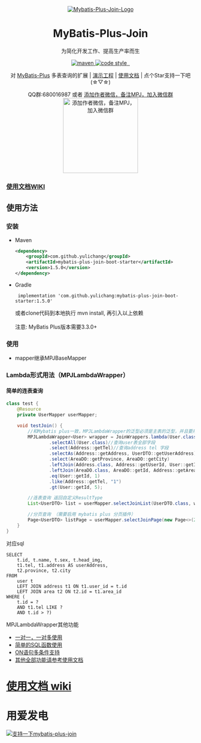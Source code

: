 <!--suppress HtmlDeprecatedAttribute -->
<p align="center">
  <a href="https://github.com/yulichang/mybatis-plus-join" target="_blank">
   <img alt="Mybatis-Plus-Join-Logo" src="https://github.com/yulichang/mybatis-plus-join/assets/33247410/f61a92d0-dc6e-463d-b431-61f469bd35f8">
  </a>
</p>
<h1 align="center">MyBatis-Plus-Join</h1>
<p align="center">
  为简化开发工作、提高生产率而生
</p>
<p align="center">
  <a href="https://central.sonatype.com/artifact/com.github.yulichang/mybatis-plus-join-boot-starter">
    <img alt="maven" src="https://img.shields.io/maven-central/v/com.github.yulichang/mybatis-plus-join-boot-starter.svg?style=flat-square">
  </a>
  <a href="https://www.apache.org/licenses/LICENSE-2.0">
    <img alt="code style" src="https://img.shields.io/badge/license-Apache%202-4EB1BA.svg?style=flat-square">
  </a>
  <a href="https://github.com/yulichang/mybatis-plus-join" target="_blank">
    <img src="https://img.shields.io/github/stars/yulichang/mybatis-plus-join.svg?style=social&label=Stars" alt=""/>
  </a>
  <a href="https://gitee.com/best_handsome/mybatis-plus-join" target="_blank">
    <img src="https://gitee.com/best_handsome/mybatis-plus-join/badge/star.svg?theme=dark" alt=""/>
  </a>
</p>
<p align="center">
对 <a href="https://github.com/baomidou/mybatis-plus" target="_blank">MyBatis-Plus</a> 多表查询的扩展 |
<a href="https://github.com/yulichang/mybatis-plus-join-demo" target="_blank">演示工程</a> |
<a href="https://mybatis-plus-join.github.io" target="_blank">使用文档</a> |
点个Star支持一下吧 (☆▽☆)
</p>

<p align="center">
QQ群:680016987  或者 
<a href="https://gitee.com/best_handsome/mybatis-plus-join/issues/I65N2M" target="_blank">添加作者微信，备注MPJ，加入微信群</a>
<br/>
<img width="200px" height="200px" src="https://github.com/yulichang/mybatis-plus-join/assets/33247410/6a2aedfa-c67d-4691-9441-204f28b6c73d"  alt="添加作者微信，备注MPJ，加入微信群"/>
</p>

### <a href="https://mybatis-plus-join.github.io" target="_blank">使用文档WIKI</a>

## 使用方法

### 安装

- Maven
  ```xml
  <dependency>
      <groupId>com.github.yulichang</groupId>
      <artifactId>mybatis-plus-join-boot-starter</artifactId>
      <version>1.5.0</version>
  </dependency>
  ```
- Gradle
  ```
   implementation 'com.github.yulichang:mybatis-plus-join-boot-starter:1.5.0'
  ```
  或者clone代码到本地执行 mvn install, 再引入以上依赖  
  <br>
  注意: MyBatis Plus版本需要3.3.0+
  <br>

### 使用

* mapper继承MPJBaseMapper 

### Lambda形式用法（MPJLambdaWrapper）

#### 简单的连表查询

```java
class test {
    @Resource
    private UserMapper userMapper;

    void testJoin() {
        //和Mybatis plus一致，MPJLambdaWrapper的泛型必须是主表的泛型，并且要用主表的Mapper来调用
        MPJLambdaWrapper<User> wrapper = JoinWrappers.lambda(User.class)
                .selectAll(User.class)//查询user表全部字段
                .select(Address::getTel)//查询address tel 字段
                .selectAs(Address::getAddress, UserDTO::getUserAddress)//别名
                .select(AreaDO::getProvince, AreaDO::getCity)
                .leftJoin(Address.class, Address::getUserId, User::getId)
                .leftJoin(AreaDO.class, AreaDO::getId, Address::getAreaId)
                .eq(User::getId, 1)
                .like(Address::getTel, "1")
                .gt(User::getId, 5);

        //连表查询 返回自定义ResultType
        List<UserDTO> list = userMapper.selectJoinList(UserDTO.class, wrapper);

        //分页查询 （需要启用 mybatis plus 分页插件）
        Page<UserDTO> listPage = userMapper.selectJoinPage(new Page<>(2, 10), UserDTO.class, wrapper);
    }
}
```

对应sql

```
SELECT  
    t.id, t.name, t.sex, t.head_img, 
    t1.tel, t1.address AS userAddress,
    t2.province, t2.city 
FROM 
    user t 
    LEFT JOIN address t1 ON t1.user_id = t.id 
    LEFT JOIN area t2 ON t2.id = t1.area_id 
WHERE (
    t.id = ? 
    AND t1.tel LIKE ? 
    AND t.id > ?)
```


MPJLambdaWrapper其他功能

* <a href="https://mybatis-plus-join.github.io/pages/core/lambda/select/selectCollection.html" target="_blank">
  一对一，一对多使用</a>
* <a href="https://mybatis-plus-join.github.io/pages/core/lambda/select/selectFunc.html" target="_blank">简单的SQL函数使用</a>
* <a href="https://mybatis-plus-join.github.io/pages/core/lambda/join/leftJoin.html" target="_blank">ON语句多条件支持</a>
* <a href="https://mybatis-plus-join.github.io" target="_blank">其他全部功能请参考使用文档</a>

# <a href="https://mybatis-plus-join.github.io" target="_blank">使用文档 wiki</a>
# 用爱发电
<a href="https://mybatis-plus-join.github.io/pages/quickstart/support.html" target="_blank">
   <img alt="支持一下mybatis-plus-join" src="https://mybatis-plus-join.github.io/support.png">
</a>
